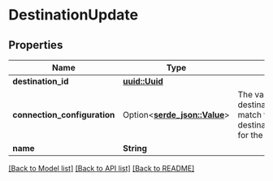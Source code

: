 # DestinationUpdate

## Properties

Name | Type | Description | Notes
------------ | ------------- | ------------- | -------------
**destination_id** | [**uuid::Uuid**](uuid::Uuid.md) |  | 
**connection_configuration** | Option<[**serde_json::Value**](.md)> | The values required to configure the destination. The schema for this must match the schema return by destination_definition_specifications/get for the destinationDefinition. | 
**name** | **String** |  | 

[[Back to Model list]](../README.md#documentation-for-models) [[Back to API list]](../README.md#documentation-for-api-endpoints) [[Back to README]](../README.md)



